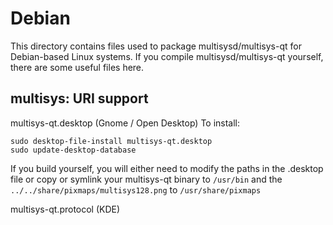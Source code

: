 
Debian
====================
This directory contains files used to package multisysd/multisys-qt
for Debian-based Linux systems. If you compile multisysd/multisys-qt yourself, there are some useful files here.

## multisys: URI support ##


multisys-qt.desktop  (Gnome / Open Desktop)
To install:

	sudo desktop-file-install multisys-qt.desktop
	sudo update-desktop-database

If you build yourself, you will either need to modify the paths in
the .desktop file or copy or symlink your multisys-qt binary to `/usr/bin`
and the `../../share/pixmaps/multisys128.png` to `/usr/share/pixmaps`

multisys-qt.protocol (KDE)

